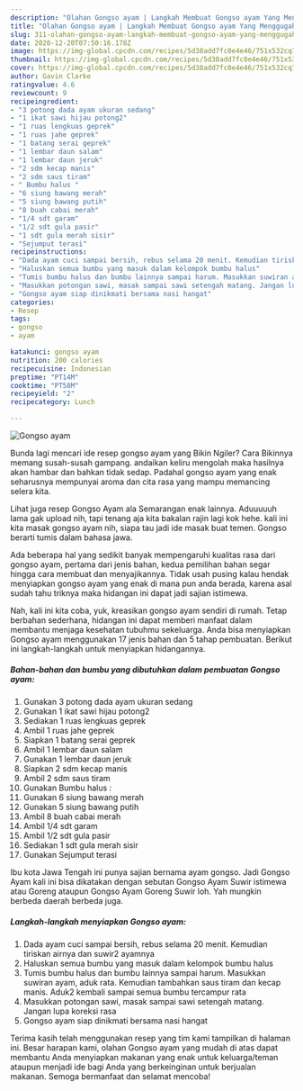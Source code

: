 ```yaml
---
description: "Olahan Gongso ayam | Langkah Membuat Gongso ayam Yang Menggugah Selera"
title: "Olahan Gongso ayam | Langkah Membuat Gongso ayam Yang Menggugah Selera"
slug: 311-olahan-gongso-ayam-langkah-membuat-gongso-ayam-yang-menggugah-selera
date: 2020-12-20T07:50:16.178Z
image: https://img-global.cpcdn.com/recipes/5d38add7fc0e4e46/751x532cq70/gongso-ayam-foto-resep-utama.jpg
thumbnail: https://img-global.cpcdn.com/recipes/5d38add7fc0e4e46/751x532cq70/gongso-ayam-foto-resep-utama.jpg
cover: https://img-global.cpcdn.com/recipes/5d38add7fc0e4e46/751x532cq70/gongso-ayam-foto-resep-utama.jpg
author: Gavin Clarke
ratingvalue: 4.6
reviewcount: 9
recipeingredient:
- "3 potong dada ayam ukuran sedang"
- "1 ikat sawi hijau potong2"
- "1 ruas lengkuas geprek"
- "1 ruas jahe geprek"
- "1 batang serai geprek"
- "1 lembar daun salam"
- "1 lembar daun jeruk"
- "2 sdm kecap manis"
- "2 sdm saus tiram"
- " Bumbu halus "
- "6 siung bawang merah"
- "5 siung bawang putih"
- "8 buah cabai merah"
- "1/4 sdt garam"
- "1/2 sdt gula pasir"
- "1 sdt gula merah sisir"
- "Sejumput terasi"
recipeinstructions:
- "Dada ayam cuci sampai bersih, rebus selama 20 menit. Kemudian tiriskan airnya dan suwir2 ayamnya"
- "Haluskan semua bumbu yang masuk dalam kelompok bumbu halus"
- "Tumis bumbu halus dan bumbu lainnya sampai harum. Masukkan suwiran ayam, aduk rata. Kemudian tambahkan saus tiram dan kecap manis. Aduk2 kembali sampai semua bumbu tercampur rata"
- "Masukkan potongan sawi, masak sampai sawi setengah matang. Jangan lupa koreksi rasa"
- "Gongso ayam siap dinikmati bersama nasi hangat"
categories:
- Resep
tags:
- gongso
- ayam

katakunci: gongso ayam 
nutrition: 200 calories
recipecuisine: Indonesian
preptime: "PT14M"
cooktime: "PT58M"
recipeyield: "2"
recipecategory: Lunch

---
```



![Gongso ayam](https://img-global.cpcdn.com/recipes/5d38add7fc0e4e46/751x532cq70/gongso-ayam-foto-resep-utama.jpg)

Bunda lagi mencari ide resep gongso ayam yang Bikin Ngiler? Cara Bikinnya memang susah-susah gampang. andaikan keliru mengolah maka hasilnya akan hambar dan bahkan tidak sedap. Padahal gongso ayam yang enak seharusnya mempunyai aroma dan cita rasa yang mampu memancing selera kita.

Lihat juga resep Gongso Ayam ala Semarangan enak lainnya. Aduuuuuh lama gak upload nih, tapi tenang aja kita bakalan rajin lagi kok hehe. kali ini kita masak gongso ayam nih, siapa tau jadi ide masak buat temen. Gongso berarti tumis dalam bahasa jawa.

Ada beberapa hal yang sedikit banyak mempengaruhi kualitas rasa dari gongso ayam, pertama dari jenis bahan, kedua pemilihan bahan segar hingga cara membuat dan menyajikannya. Tidak usah pusing kalau hendak menyiapkan gongso ayam yang enak di mana pun anda berada, karena asal sudah tahu triknya maka hidangan ini dapat jadi sajian istimewa.


Nah, kali ini kita coba, yuk, kreasikan gongso ayam sendiri di rumah. Tetap berbahan sederhana, hidangan ini dapat memberi manfaat dalam membantu menjaga kesehatan tubuhmu sekeluarga. Anda bisa menyiapkan Gongso ayam menggunakan 17 jenis bahan dan 5 tahap pembuatan. Berikut ini langkah-langkah untuk menyiapkan hidangannya.

<!--inarticleads1-->

##### Bahan-bahan dan bumbu yang dibutuhkan dalam pembuatan Gongso ayam:

1. Gunakan 3 potong dada ayam ukuran sedang
1. Gunakan 1 ikat sawi hijau potong2
1. Sediakan 1 ruas lengkuas geprek
1. Ambil 1 ruas jahe geprek
1. Siapkan 1 batang serai geprek
1. Ambil 1 lembar daun salam
1. Gunakan 1 lembar daun jeruk
1. Siapkan 2 sdm kecap manis
1. Ambil 2 sdm saus tiram
1. Gunakan  Bumbu halus :
1. Gunakan 6 siung bawang merah
1. Gunakan 5 siung bawang putih
1. Ambil 8 buah cabai merah
1. Ambil 1/4 sdt garam
1. Ambil 1/2 sdt gula pasir
1. Sediakan 1 sdt gula merah sisir
1. Gunakan Sejumput terasi


Ibu kota Jawa Tengah ini punya sajian bernama ayam gongso. Jadi Gongso Ayam kali ini bisa dikatakan dengan sebutan Gongso Ayam Suwir istimewa atau Goreng ataupun Gongso Ayam Goreng Suwir loh. Yah mungkin berbeda daerah berbeda juga. 

<!--inarticleads2-->

##### Langkah-langkah menyiapkan Gongso ayam:

1. Dada ayam cuci sampai bersih, rebus selama 20 menit. Kemudian tiriskan airnya dan suwir2 ayamnya
1. Haluskan semua bumbu yang masuk dalam kelompok bumbu halus
1. Tumis bumbu halus dan bumbu lainnya sampai harum. Masukkan suwiran ayam, aduk rata. Kemudian tambahkan saus tiram dan kecap manis. Aduk2 kembali sampai semua bumbu tercampur rata
1. Masukkan potongan sawi, masak sampai sawi setengah matang. Jangan lupa koreksi rasa
1. Gongso ayam siap dinikmati bersama nasi hangat




Terima kasih telah menggunakan resep yang tim kami tampilkan di halaman ini. Besar harapan kami, olahan Gongso ayam yang mudah di atas dapat membantu Anda menyiapkan makanan yang enak untuk keluarga/teman ataupun menjadi ide bagi Anda yang berkeinginan untuk berjualan makanan. Semoga bermanfaat dan selamat mencoba!
